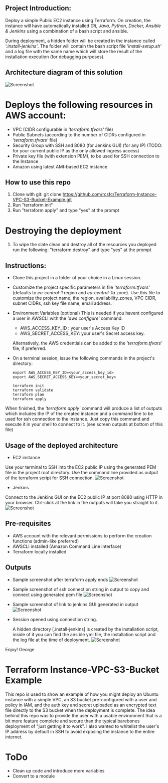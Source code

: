 
## Project Introduction:

Deploy a simple Public EC2 instance using Terraform.
On creation, the instance will have automatically installed *Git, Java, Python, Docker, Ansible & Jenkins* using a combination of a bash script and ansible.

During deployment, a hidden folder will be created in the instance called *'.install-jenkins'*.
The folder will contain the bash script file *'install-setup.sh'* and a log file with the same name which will store the result of the installation execution (for debugging purposes).

## Architecture diagram of this solution

![Screenshot](images/architecture-diagram.jpg)

# Deploys the following resources in AWS account:

- VPC (CIDR configurable in *'terraform.tfvars'* file)
- Public Subnets (according to the number of CIDRs configured in *'terraform.tfvars'* file)
- Security Group with SSH and 8080 (for Jenkins GUI) (for any IP) (TODO: for your current public IP as the only allowed ingress access)
- Private key file (with extension PEM), to be used for SSH connection to the Instance
- Amazon using latest AMI-based EC2 instance

## How to use this repo
1. Clone with git: git clone https://github.com/rcsfc/Terraform-Instance-VPC-S3-Bucket-Example.git
2. Run "terraform init"
3. Run "terraform apply" and type "yes" at the prompt

# Destroying the deployment
1. To wipe the slate clean and destroy all of the resources you deployed run the following: "terraform destroy" and type "yes" at the prompt

## Instructions:
- Clone this project in a folder of your choice in a Linux session.

- Customize the project specific parameters in file *'terraform.tfvars'* (defaults to *eu-central-1* region and *eu-central-1a* zone).
  Use this file to customize the project name, the region, availability_zones, VPC CIDR, subnet CIDRs, ssh key file name, email address.

- Environment Variables (optional)
  This is needed if you havent configured a user in AWSCLI with the *'aws configure'* command.
  - AWS_ACCESS_KEY_ID    : your user's Access Key ID
  - AWS_SECRET_ACCESS_KEY: your user's Secret access key.

  Alternatively, the AWS credentials can be added to the *'terraform.tfvars'* file, if preferred.

- On a terminal session, issue the following commands in the project's directory:
  ```shell
  export AWS_ACCESS_KEY_ID=<your_access_key_id>
  export AWS_SECRET_ACCESS_KEY=<your_secret_key>
  
  terraform init
  terraform validate
  terraform plan
  terraform apply
  ```

When finished, the *'terraform apply'* command will produce a list of outputs which includes the IP of the created instance and a command line to be used for ssh connection to the instance. Just copy this command and execute it in your shell to connect to it.
(see screen outputs at bottom of this file)

## Usage of the deployed architecture

+ EC2 instance

Use your terminal to SSH into the EC2 public IP using the generated PEM file in the project root directory.
Use the command line provided as output of the terraform script for SSH connection. 
![Screenshot](images/ssh-string.png)

+ Jenkins

Connect to the Jenkins GUI on the EC2 public IP at port 8080 using HTTP in your browser.
Ctrl-click at the link in the outputs will take you straight to it.
![Screenshot](images/jenkins-GUI.png)

## Pre-requisites

+ AWS account with the relevant permissions to perform the creation functions (admin-like preferred)
+ AWSCLI installed (Amazon Command Line interface)
+ Terraform locally installed

## Outputs

+ Sample screenshot after terraform apply ends
![Screenshot](images/tf-apply-complete.png)

+ Sample screenshot of ssh connection string in output to copy and connect using generated pem file
![Screenshot](images/ssh-session-open.png)

+ Sample screenshot of link to jenkins GUI generated in output
![Screenshot](images/jenkins-open.png)

+ Session opened using connection string.
  
  A hidden directory [.install-jenkins] is created by the installation script, inside of it you can find the ansible yml file, the 
  installation script and the log file at the time of deployment.
![Screenshot](images/ssh-session.png)

Enjoy!
George



# Terraform Instance-VPC-S3-Bucket Example
This repo is used to show an example of how you might deploy an Ubuntu instance with a simple VPC, an S3 bucket pre-configured with a user and policy in IAM, and the auth key and secret uploaded as an encrypted text file directly to the S3 bucket when the deployment is complete. The idea behind this repo was to provide the user with a usable environment that is a bit more feature complete and secure than the typical barebones deployment of "just getting it to work". I also wanted to whitelist the user's IP address by default in SSH to avoid exposing the instance to the entire internet.


# ToDo
- Clean up code and introduce more variables
- Convert to a module